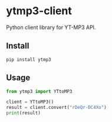 # ytmp3-client

Python client library for YT-MP3 API.

## Install

```
pip install ytmp3
```

## Usage

```python
from ytmp3 import YTtoMP3

client = YTtoMP3()
result = client.convert("rDeQr-DC4Xo")
print(result)
```
